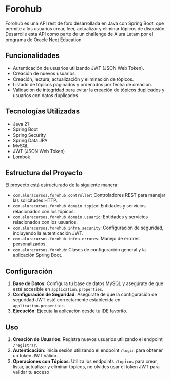 # Forohub

Forohub es una API rest de foro desarrollada en Java con Spring Boot, que permite a los usuarios crear, leer, actualizar y eliminar tópicos de discusión. Desarrolle esta API como parte de un challenge de Alura Latam por el programa de Oracle Next Education

## Funcionalidades

- Autenticación de usuarios utilizando JWT (JSON Web Token).
- Creación de nuevos usuarios.
- Creación, lectura, actualización y eliminación de tópicos.
- Listado de tópicos paginados y ordenados por fecha de creación.
- Validación de integridad para evitar la creación de tópicos duplicados y usuarios con datos duplicados.

## Tecnologías Utilizadas

- Java 21
- Spring Boot
- Spring Security
- Spring Data JPA
- MySQL
- JWT (JSON Web Token)
- Lombok

## Estructura del Proyecto

El proyecto está estructurado de la siguiente manera:

- `com.aluracursos.forohub.controller`: Controladores REST para manejar las solicitudes HTTP.
- `com.aluracursos.forohub.domain.topico`: Entidades y servicios relacionados con los tópicos.
- `com.aluracursos.forohub.domain.usuario`: Entidades y servicios relacionados con los usuarios.
- `com.aluracursos.forohub.infra.security`: Configuración de seguridad, incluyendo la autenticación JWT.
- `com.aluracursos.forohub.infra.errores`: Manejo de errores personalizados.
- `com.aluracursos.forohub`: Clases de configuración general y la aplicación Spring Boot.

## Configuración

1. **Base de Datos**: Configura tu base de datos MySQL y asegúrate de que esté accesible en `application.properties`.
2. **Configuración de Seguridad**: Asegúrate de que la configuración de seguridad JWT esté correctamente establecida en `application.properties`.
3. **Ejecución**: Ejecuta la aplicación desde tu IDE favorito.

## Uso

1. **Creación de Usuarios**: Registra nuevos usuarios utilizando el endpoint `/registrar`.
2. **Autenticación**: Inicia sesión utilizando el endpoint `/login` para obtener un token JWT válido.
3. **Operaciones con Tópicos**: Utiliza los endpoints `/topicos` para crear, listar, actualizar y eliminar tópicos, no olvides usar el token JWT para validar tu acceso
